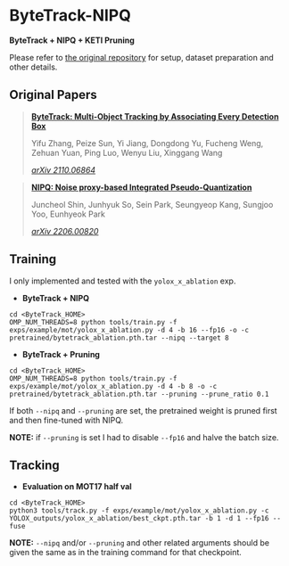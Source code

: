 
# ByteTrack-NIPQ

**ByteTrack + NIPQ + KETI Pruning**

Please refer to [the original repository](https://github.com/ifzhang/ByteTrack) for setup, dataset preparation and other details.


## Original Papers

> [**ByteTrack: Multi-Object Tracking by Associating Every Detection Box**](https://arxiv.org/abs/2110.06864)
>
> Yifu Zhang, Peize Sun, Yi Jiang, Dongdong Yu, Fucheng Weng, Zehuan Yuan, Ping Luo, Wenyu Liu, Xinggang Wang
>
> *[arXiv 2110.06864](https://arxiv.org/abs/2110.06864)*

> [**NIPQ: Noise proxy-based Integrated Pseudo-Quantization**](https://arxiv.org/abs/2206.00820)
>
> Juncheol Shin, Junhyuk So, Sein Park, Seungyeop Kang, Sungjoo Yoo, Eunhyeok Park
>
> *[arXiv 2206.00820](https://arxiv.org/abs/2206.00820)*


## Training

I only implemented and tested with the `yolox_x_ablation` exp.

* **ByteTrack + NIPQ**

```shell
cd <ByteTrack_HOME>
OMP_NUM_THREADS=8 python tools/train.py -f exps/example/mot/yolox_x_ablation.py -d 4 -b 16 --fp16 -o -c pretrained/bytetrack_ablation.pth.tar --nipq --target 8
```

* **ByteTrack + Pruning**

```shell
cd <ByteTrack_HOME>
OMP_NUM_THREADS=8 python tools/train.py -f exps/example/mot/yolox_x_ablation.py -d 4 -b 8 -o -c pretrained/bytetrack_ablation.pth.tar --pruning --prune_ratio 0.1
```

If both `--nipq` and `--pruning` are set, the pretrained weight is pruned first and then fine-tuned with NIPQ.

**NOTE:** if `--pruning` is set I had to disable `--fp16` and halve the batch size.


## Tracking

* **Evaluation on MOT17 half val**

```shell
cd <ByteTrack_HOME>
python3 tools/track.py -f exps/example/mot/yolox_x_ablation.py -c YOLOX_outputs/yolox_x_ablation/best_ckpt.pth.tar -b 1 -d 1 --fp16 --fuse
```

**NOTE:** `--nipq` and/or `--pruning` and other related arguments should be given the same as in the training command for that checkpoint.
